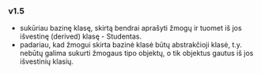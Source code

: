 ### v1.5
* sukūriau bazinę klasę, skirtą bendrai aprašyti žmogų ir tuomet iš jos išvestinę (derived) klasę - Studentas.
* padariau, kad žmogui skirta bazinė klasė būtų abstrakčioji klasė, t.y. nebūtų galima sukurti žmogaus tipo objektų, o tik objektus gautus iš jos išvestinių klasių.

